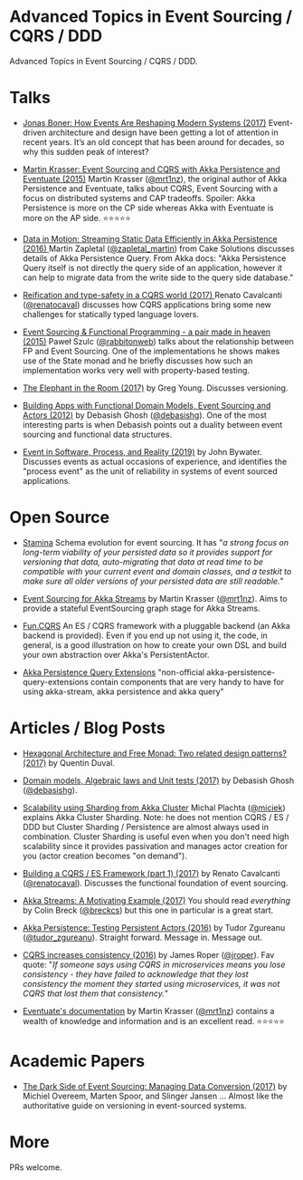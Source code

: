 ﻿# Advanced Topics in Event Sourcing / CQRS / DDD
Advanced Topics in Event Sourcing / CQRS / DDD. 

# Talks

* [Jonas Boner: How Events Are Reshaping Modern Systems (2017)](https://www.youtube.com/watch?v=3V3pHm2Cpks)
Event-driven architecture and design have been getting a lot of attention in recent years. It’s an old concept that has been around for decades, so why this sudden peak of interest?

* [Martin Krasser: Event Sourcing and CQRS with Akka Persistence and Eventuate (2015)](https://www.youtube.com/watch?v=vFVry457XLk)
Martin Krasser ([@mrt1nz](https://twitter.com/mrt1nz)), the original author of Akka Persistence and Eventuate, talks about CQRS, Event Sourcing with a focus on distributed systems and CAP tradeoffs. Spoiler: Akka Persistence is more on the CP side whereas Akka with Eventuate is more on the AP side. :star::star::star::star::star:

* [Data in Motion: Streaming Static Data Efficiently in Akka Persistence (2016) ](https://www.youtube.com/watch?v=K4FY0XKediU)
Martin Zapletal ([@zapletal_martin](https://twitter.com/zapletal_martin)) from Cake Solutions discusses details of Akka Persistence Query. From Akka docs: "Akka Persistence Query itself is not directly the query side of an application, however it can help to migrate data from the write side to the query side database."

* [Reification and type-safety in a CQRS world (2017) ](https://www.youtube.com/watch?v=qwYs0J7xp78) Renato Cavalcanti ([@renatocaval](https://twitter.com/renatocaval)) discusses how CQRS applications bring some new challenges for statically typed language lovers.

* [Event Sourcing & Functional Programming - a pair made in heaven (2015)](https://www.youtube.com/watch?v=1rFY2SfdDoE) Paweł Szulc ([@rabbitonweb](https://twitter.com/rabbitonweb)) talks about the relationship between FP and Event Sourcing. One of the implementations he shows makes use of the State monad and he briefly discusses how such an implementation works very well with property-based testing. 

* [The Elephant in the Room (2017)](https://skillsmatter.com/skillscasts/9652-the-elephant-in-the-room) by Greg Young. Discusses versioning.  

* [Building Apps with Functional Domain Models, Event Sourcing and Actors (2012)](https://www.youtube.com/watch?v=95KztoeGHl0) by Debasish Ghosh ([@debasishg](https://twitter.com/debasishg)). One of the most interesting parts is when Debasish points out a duality between event sourcing and functional data structures. 

* [Event in Software, Process, and Reality (2019)](https://www.youtube.com/watch?v=EX_zRTeowuM) by John Bywater. Discusses events as actual occasions of experience, and identifies the "process event" as the unit of reliability in systems of event sourced applications.

# Open Source

* [Stamina](https://github.com/scalapenos/stamina) Schema evolution for event sourcing. It has "*a strong focus on long-term viability of your persisted data so it provides support for versioning that data, auto-migrating that data at read time to be compatible with your current event and domain classes, and a testkit to make sure all older versions of your persisted data are still readable.*"

* [Event Sourcing for Akka Streams](https://github.com/krasserm/akka-stream-eventsourcing) by Martin Krasser ([@mrt1nz](https://twitter.com/mrt1nz)). Aims to provide a stateful EventSourcing graph stage for Akka Streams.

* [Fun.CQRS](https://github.com/strongtyped/fun-cqrs) An ES / CQRS framework with a pluggable backend (an Akka backend is provided). Even if you end up not using it, the code, in general, is a good illustration on how to create your own DSL and build your own abstraction over Akka's PersistentActor.

* [Akka Persistence Query Extensions](https://github.com/dnvriend/akka-persistence-query-extensions) "non-official akka-persistence-query-extensions contain components that are very handy to have for using akka-stream, akka persistence and akka query"

# Articles / Blog Posts

* [Hexagonal Architecture and Free Monad: Two related design patterns? (2017)](https://deque.blog/2017/07/06/hexagonal-architecture-a-less-declarative-free-monad/) by Quentin Duval.

* [Domain models, Algebraic laws and Unit tests (2017)](http://debasishg.blogspot.ca/2017/06/domain-models-algebraic-laws-and-unit.html) by Debasish Ghosh ([@debasishg](https://twitter.com/debasishg)).

* [Scalability using Sharding from Akka Cluster](http://michalplachta.com/2016/01/23/scalability-using-sharding-from-akka-cluster/) Michal Plachta ([@miciek](https://twitter.com/miciek?lang=en)) explains Akka Cluster Sharding. Note: he does not mention CQRS / ES / DDD but Cluster Sharding / Persistence are almost always used in combination. Cluster Sharding is useful even when you don't need high scalability since it provides passivation and manages actor creation for you (actor creation becomes "on demand").

* [Building a CQRS / ES Framework (part 1) (2017)](http://www.strongtyped.io/blog/2017/05/07/building-cqrs-es-framework-part1/) by Renato Cavalcanti ([@renatocaval](https://twitter.com/renatocaval)). Discusses the functional foundation of event sourcing. 

* [Akka Streams: A Motivating Example (2017)](http://blog.colinbreck.com/akka-streams-a-motivating-example/) You should read *everything* by Colin Breck ([@breckcs](https://twitter.com/breckcs?lang=en)) but this one in particular is a great start.

* [Akka Persistence: Testing Persistent Actors (2016)](http://tudorzgureanu.com/akka-persistence-testing-persistent-actors/) by Tudor Zgureanu ([@tudor_zgureanu](https://twitter.com/tudor_zgureanu)). Straight forward. Message in. Message out.

* [CQRS increases consistency (2016)](https://jazzy.id.au/2016/10/08/cqrs-increases-consistency.html) by James Roper ([@jroper](https://twitter.com/jroper?lang=en)). Fav quote: "*If someone says using CQRS in microservices means you lose consistency - they have failed to acknowledge that they lost consistency the moment they started using microservices, it was not CQRS that lost them that consistency.*"

* [Eventuate's documentation](http://rbmhtechnology.github.io/eventuate/) by Martin Krasser ([@mrt1nz](https://twitter.com/mrt1nz)) contains a wealth of knowledge and information and is an excellent read. :star::star::star::star::star:

# Academic Papers

* [The Dark Side of Event Sourcing: Managing Data Conversion (2017)](https://www.researchgate.net/publication/315637858_The_dark_side_of_event_sourcing_Managing_data_conversion) by Michiel Overeem, Marten Spoor, and Slinger Jansen ... Almost like the authoritative guide on versioning in event-sourced systems.

# More

PRs welcome. 

